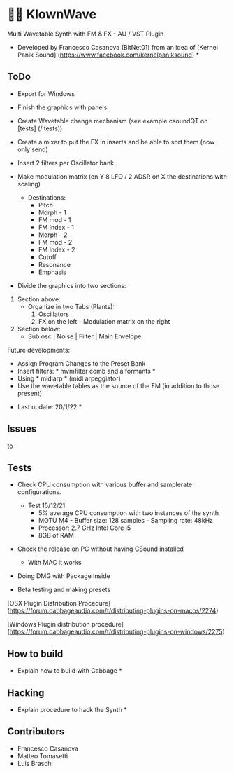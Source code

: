 # 👾🤡 KlownWave
Multi Wavetable Synth with FM & FX - AU / VST Plugin

* Developed by Francesco Casanova (BitNet01) from an idea of ​​[Kernel Panik Sound] (https://www.facebook.com/kernelpaniksound) *


## ToDo

- Export for Windows
- Finish the graphics with panels
- Create Wavetable change mechanism (see example csoundQT on [tests] (/ tests))
- Create a mixer to put the FX in inserts and be able to sort them (now only send)

- Insert 2 filters per Oscillator bank

- Make modulation matrix (on Y 8 LFO / 2 ADSR on X the destinations with scaling)
   - Destinations:
      - Pitch
      - Morph - 1
      - FM mod - 1
      - FM Index - 1
      - Morph - 2
      - FM mod - 2
      - FM Index - 2
      - Cutoff
      - Resonance
      - Emphasis

- Divide the graphics into two sections:
1) Section above:
    - Organize in two Tabs (Plants):
      1) Oscillators
      2) FX on the left - Modulation matrix on the right
2) Section below:
    - Sub osc | Noise | Filter | Main Envelope

Future developments:
- Assign Program Changes to the Preset Bank
- Insert filters: * mvmfilter comb and a formants *
- Using * midiarp * (midi arpeggiator)
- Use the wavetable tables as the source of the FM (in addition to those present)

* Last update: 20/1/22 *

## Issues
to

## Tests
- Check CPU consumption with various buffer and samplerate configurations.
  - Test 15/12/21
    - 5% average CPU consumption with two instances of the synth
    - MOTU M4 - Buffer size: 128 samples - Sampling rate: 48kHz
    - Processor: 2.7 GHz Intel Core i5
    - 8GB of RAM

- Check the release on PC without having CSound installed
  - With MAC it works

- Doing DMG with Package inside

- Beta testing and making presets


[OSX Plugin Distribution Procedure] (https://forum.cabbageaudio.com/t/distributing-plugins-on-macos/2274)

[Windows Plugin distribution procedure] (https://forum.cabbageaudio.com/t/distributing-plugins-on-windows/2275)


## How to build
* Explain how to build with Cabbage *

## Hacking
* Explain procedure to hack the Synth *


## Contributors

- Francesco Casanova
- Matteo Tomasetti
- Luis Braschi
